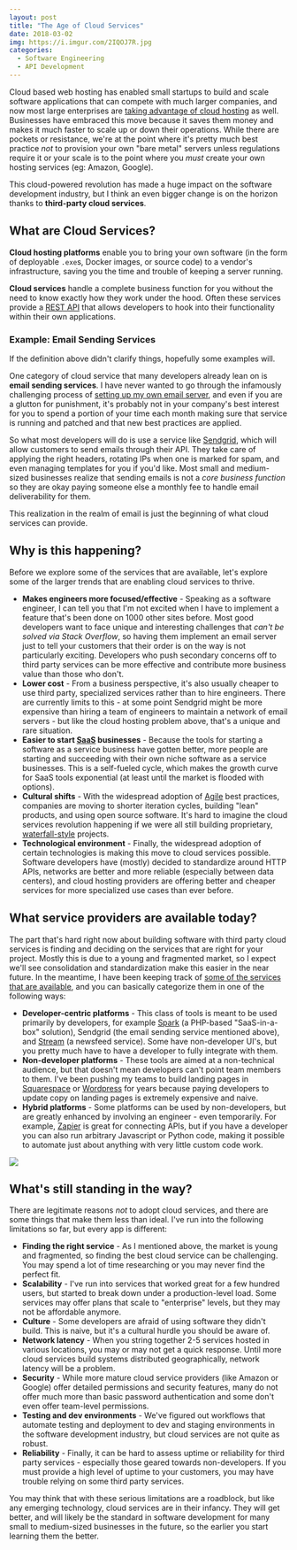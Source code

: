 ```yaml
---
layout: post
title: "The Age of Cloud Services"
date: 2018-03-02
img: https://i.imgur.com/2IQOJ7R.jpg
categories:
  - Software Engineering
  - API Development
---
```

Cloud based web hosting has enabled small startups to build and scale software applications that can compete with much larger companies, and now most large enterprises are [taking advantage of cloud hosting](https://www.forbes.com/sites/vmware/2017/04/07/cloud-2-0-companies-move-from-cloud-first-to-cloud-only/#9994cb44d5ed) as well. Businesses have embraced this move because it saves them money and makes it much faster to scale up or down their operations. While there are pockets or resistance, we're at the point where it's pretty much best practice _not_ to provision your own "bare metal" servers unless regulations require it or your scale is to the point where you _must_ create your own hosting services (eg: Amazon, Google).

This cloud-powered revolution has made a huge impact on the software development industry, but I think an even bigger change is on the horizon thanks to **third-party cloud services**.

## What are Cloud Services?

**Cloud hosting platforms** enable you to bring your own software (in the form of deployable `.exe`s, Docker images, or source code) to a vendor's infrastructure, saving you the time and trouble of keeping a server running.

**Cloud services** handle a complete business function for you without the need to know exactly how they work under the hood. Often these services provide a [REST API](https://restfulapi.net/) that allows developers to hook into their functionality within their own applications.

### Example: Email Sending Services

If the definition above didn't clarify things, hopefully some examples will.

One category of cloud service that many developers already lean on is **email sending services**. I have never wanted to go through the infamously challenging process of [setting up my own email server](https://www.digitalocean.com/community/tutorials/why-you-may-not-want-to-run-your-own-mail-server), and even if you are a glutton for punishment, it's probably not in your company's best interest for you to spend a portion of your time each month making sure that service is running and patched and that new best practices are applied.

So what most developers will do is use a service like [Sendgrid](https://sendgrid.com/), which will allow customers to send emails through their API. They take care of applying the right headers, rotating IPs when one is marked for spam, and even managing templates for you if you'd like. Most small and medium-sized businesses realize that sending emails is not a _core business function_ so they are okay paying someone else a monthly fee to handle email deliverability for them.

This realization in the realm of email is just the beginning of what cloud services can provide.

## Why is this happening?

Before we explore some of the services that are available, let's explore some of the larger trends that are enabling cloud services to thrive.

- **Makes engineers more focused/effective** - Speaking as a software engineer, I can tell you that I'm not excited when I have to implement a feature that's been done on 1000 other sites before. Most good developers want to face unique and interesting challenges that _can't be solved via Stack Overflow_, so having them implement an email server just to tell your customers that their order is on the way is not particularly exciting. Developers who push secondary concerns off to third party services can be more effective and contribute more business value than those who don't.
- **Lower cost** - From a business perspective, it's also usually cheaper to use third party, specialized services rather than to hire engineers. There are currently limits to this - at some point Sendgrid might be more expensive than hiring a team of engineers to maintain a network of email servers - but like the cloud hosting problem above, that's a unique and rare situation.
- **Easier to start [SaaS](https://en.wikipedia.org/wiki/Software_as_a_service) businesses** - Because the tools for starting a software as a service business have gotten better, more people are starting and succeeding with their own niche software as a service businesses. This is a self-fueled cycle, which makes the growth curve for SaaS tools exponential (at least until the market is flooded with options).
- **Cultural shifts** - With the widespread adoption of [Agile](http://agilemanifesto.org/) best practices, companies are moving to shorter iteration cycles, building "lean" products, and using open source software. It's hard to imagine the cloud services revolution happening if we were all still building proprietary, [waterfall-style](https://en.wikipedia.org/wiki/Waterfall_model) projects.
- **Technological environment** - Finally, the widespread adoption of certain technologies is making this move to cloud services possible. Software developers have (mostly) decided to standardize around HTTP APIs, networks are better and more reliable (especially between data centers), and cloud hosting providers are offering better and cheaper services for more specialized use cases than ever before.

## What service providers are available today?

The part that's hard right now about building software with third party cloud services is finding and deciding on the services that are right for your project. Mostly this is due to a young and fragmented market, so I expect we'll see consolidation and standardization make this easier in the near future. In the meantime, I have been keeping track of [some of the services that are available](https://www.karllhughes.com/tools/), and you can basically categorize them in one of the following ways:

- **Developer-centric platforms** - This class of tools is meant to be used primarily by developers, for example [Spark](https://spark.laravel.com/) (a PHP-based "SaaS-in-a-box" solution), Sendgrid (the email sending service mentioned above), and [Stream](https://getstream.io/) (a newsfeed service). Some have non-developer UI's, but you pretty much have to have a developer to fully integrate with them.
- **Non-developer platforms** - These tools are aimed at a non-technical audience, but that doesn't mean developers can't point team members to them. I've been pushing my teams to build landing pages in [Squarespace](https://www.squarespace.com/) or [Wordpress](https://wordpress.com/) for years because paying developers to update copy on landing pages is extremely expensive and naive.
- **Hybrid platforms** - Some platforms can be used by non-developers, but are greatly enhanced by involving an engineer - even temporarily. For example, [Zapier](https://zapier.com/) is great for connecting APIs, but if you have a developer you can also run arbitrary Javascript or Python code, making it possible to automate just about anything with very little custom code work.

![](https://i.imgur.com/ifadZkG.jpg)

## What's still standing in the way?

There are legitimate reasons _not_ to adopt cloud services, and there are some things that make them less than ideal. I've run into the following limitations so far, but every app is different:

- **Finding the right service** - As I mentioned above, the market is young and fragmented, so finding the best cloud service can be challenging. You may spend a lot of time researching or you may never find the perfect fit.
- **Scalability** - I've run into services that worked great for a few hundred users, but started to break down under a production-level load. Some services may offer plans that scale to "enterprise" levels, but they may not be affordable anymore.
- **Culture** - Some developers are afraid of using software they didn't build. This is naive, but it's a cultural hurdle you should be aware of.
- **Network latency** - When you string together 2-5 services hosted in various locations, you may or may not get a quick response. Until more cloud services build systems distributed geographically, network latency will be a problem.
- **Security** - While more mature cloud service providers (like Amazon or Google) offer detailed permissions and security features, many do not offer much more than basic password authentication and some don't even offer team-level permissions.
- **Testing and dev environments** - We've figured out workflows that automate testing and deployment to dev and staging environments in the software development industry, but cloud services are not quite as robust.
- **Reliability** - Finally, it can be hard to assess uptime or reliability for third party services - especially those geared towards non-developers. If you must provide a high level of uptime to your customers, you may have trouble relying on some third party services.

You may think that with these serious limitations are a roadblock, but like any emerging technology, cloud services are in their infancy. They will get better, and will likely be the standard in software development for many small to medium-sized businesses in the future, so the earlier you start learning them the better.
